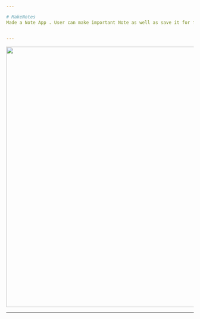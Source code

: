 ```yaml
---

# MakeNotes
Made a Note App . User can make important Note as well as save it for future reference.You can mark important as well as non important which makes it very easy to distinguish between different notes.(Html,Bootstrap,CSS,Javascript)


---
```


<p align=center>                           
<img src="https://raw.githubusercontent.com/SamirPaul1/MakeNotes/main/makemynotes.png" height="700" />
</p>


---

